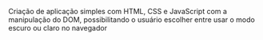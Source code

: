 
Criação de aplicação simples com HTML, CSS e JavaScript com a manipulação do DOM, possibilitando o usuário escolher entre usar o modo escuro ou claro no navegador
